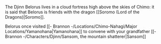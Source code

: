The Djinn Belorus lives in a cloud fortress high above the skies of Chimo: it is said that Belorus is friends with the dragon [[Soromo (Lord of the Dragons)|Soromo]].

Belorus once visited [[- Brannon -/Locations/Chimo-Nahagi/Major Locations/Yamanohana|Yamanohana]] to convene with your grandfather [[- Brannon -/Characters/Djinn/Sansom, the mountain shatterer|Sansom]]

